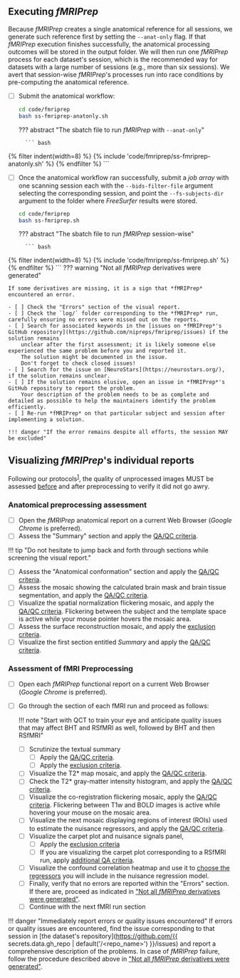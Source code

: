## Executing *fMRIPrep*

Because *fMRIPrep* creates a single anatomical reference for all sessions, we generate such reference first by setting the `--anat-only` flag.
If that *fMRIPrep* execution finishes successfully, the anatomical processing outcomes will be stored in the output folder.
We will then run one *fMRIPrep* process for each dataset's session, which is the recommended way for datasets with a large number of sessions (e.g., more than  six sessions).
We avert that session-wise *fMRIPrep*'s processes run into race conditions by pre-computing the anatomical reference.

- [ ] Submit the anatomical workflow:
    ``` bash title="Launch each session through fMRIPrep in parallel"
    cd code/fmriprep
    bash ss-fmriprep-anatonly.sh
    ```

    ??? abstract "The sbatch file to run *fMRIPrep* with `--anat-only`"

        ``` bash
{% filter indent(width=8) %}
{% include 'code/fmriprep/ss-fmriprep-anatonly.sh' %}
{% endfilter %}
        ```

- [ ] Once the anatomical workflow ran successfully, submit a *job array* with one scanning session each with the `--bids-filter-file` argument selecting the
    corresponding session, and point the `--fs-subjects-dir` argument to the folder where *FreeSurfer* results were stored.
    ``` bash title="Launch each session through fMRIPrep in parallel"
    cd code/fmriprep
    bash ss-fmriprep.sh
    ```

    ??? abstract "The sbatch file to run *fMRIPrep* session-wise"

        ``` bash
{% filter indent(width=8) %}
{% include 'code/fmriprep/ss-fmriprep.sh' %}
{% endfilter %}
        ```
<a id="fmriprep-failed"></a>
??? warning "Not all *fMRIPrep* derivatives were generated"

    If some derivatives are missing, it is a sign that *fMRIPrep* encountered an error.
    
    - [ ] Check the "Errors" section of the visual report.
    - [ ] Check the `log/` folder corresponding to the *fMRIPrep* run, carefully ensuring no errors were missed out on the reports.
    - [ ] Search for associated keywords in the [issues on *fMRIPrep*'s GitHub repository](https://github.com/nipreps/fmriprep/issues) if the solution remains
        unclear after the first assessment; it is likely someone else experienced the same problem before you and reported it.
        The solution might be documented in the issue.
        Don't forget to check closed issues!
    - [ ] Search for the issue on [NeuroStars](https://neurostars.org/), if the solution remains unclear.
    - [ ] If the solution remains elusive, open an issue in *fMRIPrep*'s GitHub repository to report the problem.
        Your description of the problem needs to be as complete and detailed as possible to help the maintainers identify the problem efficiently.
    - [ ] Re-run *fMRIPrep* on that particular subject and session after implementing a solution.
    
    !!! danger "If the error remains despite all efforts, the session MAY be excluded"

## Visualizing *fMRIPrep*'s individual reports

Following our protocols<sup>[1]</sup>, the quality of unprocessed images MUST be assessed [before](../data-management/mriqc.md#visualizing-mriqcs-individual-reports) and after preprocessing to verify it did not go awry.

### Anatomical preprocessing assessment

- [ ] Open the *fMRIPrep* anatomical report on a current Web Browser (*Google Chrome* is preferred).
- [ ] Assess the "Summary" section and apply the [QA/QC criteria](qaqc-criteria-preprocessed.md#summary).

!!! tip "Do not hesitate to jump back and forth through sections while screening the visual report."

- [ ] Assess the "Anatomical conformation" section and apply the [QA/QC criteria](qaqc-criteria-preprocessed.md#anatomical-conformation).
- [ ] Assess the mosaic showing the calculated brain mask and brain tissue segmentation, and apply the [QA/QC criteria](qaqc-criteria-preprocessed.md#brain-mask-and-brain-tissue-segmentation-of-the-t1w).
- [ ] Visualize the spatial normalization flickering mosaic, and apply the [QA/QC criteria](qaqc-criteria-preprocessed.md#spatial-normalization-of-the-anatomical-t1w-reference).
    Flickering between the subject and the template space is active while your mouse pointer hovers the mosaic area.
- [ ] Assess the surface reconstruction mosaic, and apply the [exclusion criteria](qaqc-criteria-preprocessed.md#surface-reconstruction).
- [ ] Visualize the first section entitled *Summary* and apply the [QA/QC criteria](qaqc-criteria-preprocessed.md#summary).

### Assessment of fMRI Preprocessing

- [ ] Open each *fMRIPrep* functional report on a current Web Browser (*Google Chrome* is preferred).
- [ ] Go through the section of each fMRI run and proceed as follows:

    !!! note "Start with QCT to train your eye and anticipate quality issues that may affect BHT and RSfMRI as well, followed by BHT and then RSfMRI"

    - [ ] Scrutinize the textual summary
        - [ ] Apply the [QA/QC criteria](qaqc-criteria-preprocessed.md#textual-summary).
        - [ ] Apply the [exclusion criteria](qaqc-criteria-preprocessed.md#textual-summary-1).
    - [ ] Visualize the T2* map mosaic, and apply the [QA/QC criteria](qaqc-criteria-preprocessed.md#t2-map).
    - [ ] Check the T2* gray-matter intensity histogram, and apply the [QA/QC criteria](qaqc-criteria-preprocessed.md#t2-gray-matter-values).
    - [ ] Visualize the co-registration flickering mosaic, apply the [QA/QC criteria](qaqc-criteria-preprocessed.md#alignment-of-functional-and-anatomical-mri-data).
        Flickering between T1w and BOLD images is active while hovering your mouse on the mosaic area.
    - [ ] Visualize the next mosaic displaying regions of interest (ROIs) used to estimate the nuisance regressors, and apply the [QA/QC criteria](qaqc-criteria-preprocessed.md#brain-mask-and-anatomicaltemporal-compcor-rois).
    - [ ] Visualize the carpet plot and nuisance signals panel,
        - [ ] Apply the [exclusion criteria](qaqc-criteria-preprocessed.md#bold-summary-1)
        - [ ] If you are visualizing the carpet plot corresponding to a RSfMRI run, apply [additional QA criteria](qaqc-criteria-preprocessed.md#qa-criteria-specifically-for-rsfmri).
    - [ ] Visualize the confound correlation heatmap and use it to [choose the regressors](qaqc-criteria-preprocessed.md#correlations-between-nuisance-regressors)
        you will include in the nuisance regression model.
    - [ ] Finally, verify that no errors are reported within the "Errors" section. If there are, proceed as indicated in ["Not all *fMRIPrep* derivatives were generated"](#fmriprep-failed).
    - [ ] Continue with the next fMRI run section

!!! danger "Immediately report errors or quality issues encountered"
    If errors or quality issues are encountered, find the issue corresponding to that session in [the dataset's repository](https://github.com/{{ secrets.data.gh_repo | default('<organization>/<repo_name>') }}/issues) and report a comprehensive description of the problems.
    In case of *fMRIPrep* failure, follow the procedure described above in ["Not all *fMRIPrep* derivatives were generated"](#fmriprep-failed).

[1]: https://doi.org/10.3389/fnimg.2022.1073734 "Provins, C., … Esteban, O. (2023). Quality Control in functional MRI studies with MRIQC and fMRIPrep. Frontiers in Neuroimaging 1:1073734. doi:10.3389/fnimg.2022.1073734 (OA)."
